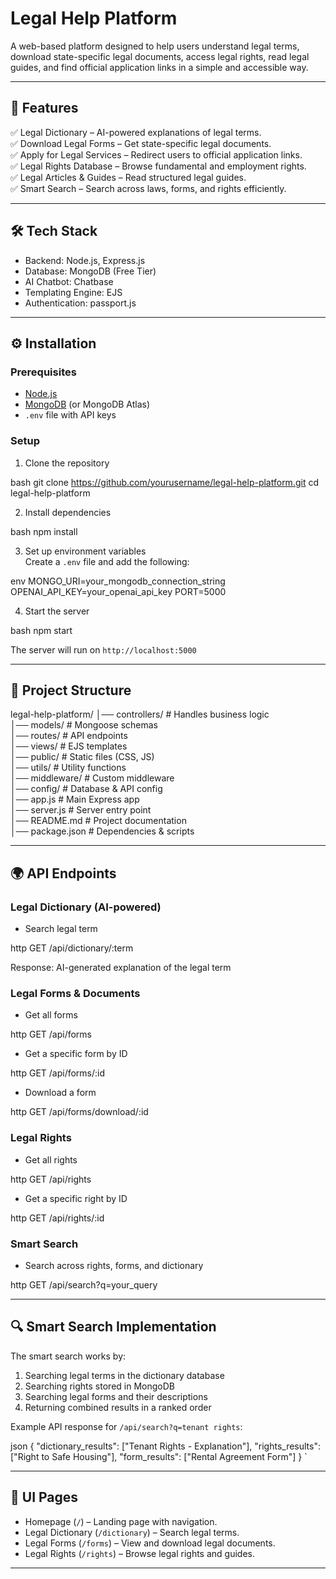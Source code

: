 # Legal Help Platform  

A web-based platform designed to help users understand legal terms, download state-specific legal documents, access legal rights, read legal guides, and find official application links in a simple and accessible way.

---

## 🚀 Features  
✅ Legal Dictionary – AI-powered explanations of legal terms.  
✅ Download Legal Forms – Get state-specific legal documents.  
✅ Apply for Legal Services – Redirect users to official application links.  
✅ Legal Rights Database – Browse fundamental and employment rights.  
✅ Legal Articles & Guides – Read structured legal guides.  
✅ Smart Search – Search across laws, forms, and rights efficiently.  

---

## 🛠️ Tech Stack  
- Backend: Node.js, Express.js  
- Database: MongoDB (Free Tier)  
- AI Chatbot: Chatbase  
- Templating Engine: EJS  
- Authentication: passport.js 

---

## ⚙️ Installation  

### Prerequisites  
- [Node.js](https://nodejs.org/)  
- [MongoDB](https://www.mongodb.com/) (or MongoDB Atlas)  
- `.env` file with API keys  

### Setup  

1. Clone the repository  
   
bash
   git clone https://github.com/yourusername/legal-help-platform.git
   cd legal-help-platform
  


2. Install dependencies  
   
bash
   npm install
  


3. Set up environment variables  
   Create a `.env` file and add the following:  
   
env
   MONGO_URI=your_mongodb_connection_string
   OPENAI_API_KEY=your_openai_api_key
   PORT=5000
  


4. Start the server  
   
bash
   npm start
  


   The server will run on `http://localhost:5000`

---

## 📂 Project Structure  

legal-help-platform/
│── controllers/         # Handles business logic  
│── models/              # Mongoose schemas  
│── routes/              # API endpoints  
│── views/               # EJS templates  
│── public/              # Static files (CSS, JS)  
│── utils/               # Utility functions  
│── middleware/          # Custom middleware  
│── config/              # Database & API config  
│── app.js               # Main Express app  
│── server.js            # Server entry point  
│── README.md            # Project documentation  
│── package.json         # Dependencies & scripts  


---

## 🌍 API Endpoints  

### Legal Dictionary (AI-powered)  
- Search legal term  
  
http
  GET /api/dictionary/:term
 

  Response: AI-generated explanation of the legal term  

### Legal Forms & Documents  
- Get all forms  
  
http
  GET /api/forms
 

- Get a specific form by ID  
  
http
  GET /api/forms/:id
 

- Download a form  
  
http
  GET /api/forms/download/:id
 


### Legal Rights  
- Get all rights  
  
http
  GET /api/rights
 

- Get a specific right by ID  
  
http
  GET /api/rights/:id
 


### Smart Search  
- Search across rights, forms, and dictionary  
  
http
  GET /api/search?q=your_query
 


---

## 🔍 Smart Search Implementation  

The smart search works by:  
1. Searching legal terms in the dictionary database  
2. Searching rights stored in MongoDB  
3. Searching legal forms and their descriptions  
4. Returning combined results in a ranked order  

Example API response for `/api/search?q=tenant rights`:

json
{
  "dictionary_results": ["Tenant Rights - Explanation"],
  "rights_results": ["Right to Safe Housing"],
  "form_results": ["Rental Agreement Form"]
}
`

---

## 🎨 UI Pages  
- Homepage (`/`) – Landing page with navigation.  
- Legal Dictionary (`/dictionary`) – Search legal terms.  
- Legal Forms (`/forms`) – View and download legal documents.  
- Legal Rights (`/rights`) – Browse legal rights and guides.  

---
